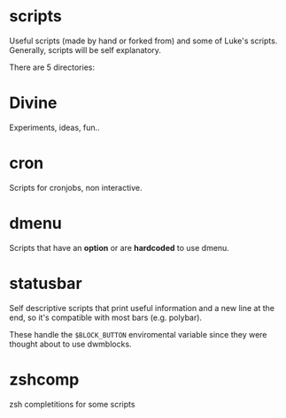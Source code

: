 # scripts
Useful scripts (made by hand or forked from) and some of Luke's scripts.
Generally, scripts will be self explanatory.

There are 5 directories:

# Divine
Experiments, ideas, fun..

# cron
Scripts for cronjobs, non interactive.

# dmenu
Scripts that have an **option** or are **hardcoded** to use dmenu.

# statusbar
Self descriptive scripts that print useful information and a new line at the
end, so it's compatible with most bars (e.g. polybar).

These handle the `$BLOCK_BUTTON` enviromental variable since they were thought
about to use dwmblocks.

# zshcomp
zsh completitions for some scripts
